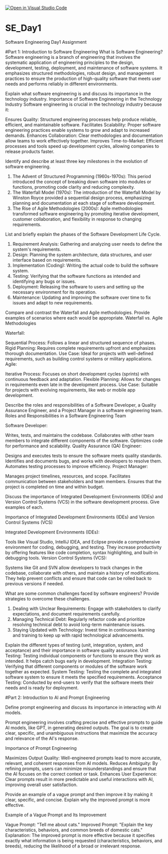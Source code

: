 [![Open in Visual Studio Code](https://classroom.github.com/assets/open-in-vscode-2e0aaae1b6195c2367325f4f02e2d04e9abb55f0b24a779b69b11b9e10269abc.svg)](https://classroom.github.com/online_ide?assignment_repo_id=15571139&assignment_repo_type=AssignmentRepo)
# SE_Day1
Software Engineering Day1 Assignment

#Part 1: Introduction to Software Engineering
What is Software Engineering?
Software engineering is a branch of engineering that involves the systematic application of engineering principles to the design, development, testing, deployment, and maintenance of software systems. It emphasizes structured methodologies, robust design, and management practices to ensure the production of high-quality software that meets user needs and performs reliably in different environments.



Explain what software engineering is and discuss its importance in the technology industry.
Importance of Software Engineering in the Technology Industry
Software engineering is crucial in the technology industry because it:

Ensures Quality: Structured engineering processes help produce reliable, efficient, and maintainable software.
Facilitates Scalability: Proper software engineering practices enable systems to grow and adapt to increased demands.
Enhances Collaboration: Clear methodologies and documentation allow teams to work effectively together.
Improves Time-to-Market: Efficient processes and tools speed up development cycles, allowing companies to release products faster.




Identify and describe at least three key milestones in the evolution of software engineering.
1. The Advent of Structured Programming (1960s-1970s): This period introduced the concept of breaking down software into modules or functions, promoting code clarity and reducing complexity.
2. The Waterfall Model (1970s): The introduction of the Waterfall Model by Winston Royce provided a sequential design process, emphasizing planning and documentation at each stage of software development.
3. The Rise of Agile Methodologies (2000s): Agile methodologies transformed software engineering by promoting iterative development, customer collaboration, and flexibility in response to changing requirements.



List and briefly explain the phases of the Software Development Life Cycle.
1. Requirement Analysis: Gathering and analyzing user needs to define the system's requirements.
2. Design: Planning the system architecture, data structures, and user interface based on requirements.
3. Implementation (Coding): Writing the actual code to build the software system.
4. Testing: Verifying that the software functions as intended and identifying any bugs or issues.
5. Deployment: Releasing the software to users and setting up the necessary environment for its operation.
6. Maintenance: Updating and improving the software over time to fix issues and adapt to new requirements.




Compare and contrast the Waterfall and Agile methodologies. Provide examples of scenarios where each would be appropriate.
Waterfall vs. Agile Methodologies

Waterfall:

Sequential Process: Follows a linear and structured sequence of phases.
Rigid Planning: Requires complete requirements upfront and emphasizes thorough documentation.
Use Case: Ideal for projects with well-defined requirements, such as building control systems or military applications.
Agile:

Iterative Process: Focuses on short development cycles (sprints) with continuous feedback and adaptation.
Flexible Planning: Allows for changes in requirements even late in the development process.
Use Case: Suitable for projects with evolving requirements, like web or mobile app development.




Describe the roles and responsibilities of a Software Developer, a Quality Assurance Engineer, and a Project Manager in a software engineering team.
Roles and Responsibilities in a Software Engineering Team

Software Developer:

Writes, tests, and maintains the codebase.
Collaborates with other team members to integrate different components of the software.
Optimizes code for performance and scalability.
Quality Assurance (QA) Engineer:

Designs and executes tests to ensure the software meets quality standards.
Identifies and documents bugs, and works with developers to resolve them.
Automates testing processes to improve efficiency.
Project Manager:

Manages project timelines, resources, and scope.
Facilitates communication between stakeholders and team members.
Ensures that the project is completed on time and within budget.





Discuss the importance of Integrated Development Environments (IDEs) and Version Control Systems (VCS) in the software development process. Give examples of each.

Importance of Integrated Development Environments (IDEs) and Version Control Systems (VCS)

Integrated Development Environments (IDEs):

Tools like Visual Studio, IntelliJ IDEA, and Eclipse provide a comprehensive environment for coding, debugging, and testing.
They increase productivity by offering features like code completion, syntax highlighting, and built-in debugging tools.
Version Control Systems (VCS):

Systems like Git and SVN allow developers to track changes in the codebase, collaborate with others, and maintain a history of modifications.
They help prevent conflicts and ensure that code can be rolled back to previous versions if needed.





What are some common challenges faced by software engineers? Provide strategies to overcome these challenges.

1. Dealing with Unclear Requirements: Engage with stakeholders to clarify expectations, and document requirements carefully.
2. Managing Technical Debt: Regularly refactor code and prioritize resolving technical debt to avoid long-term maintenance issues.
3. Staying Updated with Technology: Invest time in continuous learning and training to keep up with rapid technological advancements.




Explain the different types of testing (unit, integration, system, and acceptance) and their importance in software quality assurance.
Unit Testing: Testing individual components or functions to ensure they work as intended. It helps catch bugs early in development.
Integration Testing: Verifying that different components or modules of the software work together as expected.
System Testing: Testing the complete and integrated software system to ensure it meets the specified requirements.
Acceptance Testing: Conducted by end-users to verify that the software meets their needs and is ready for deployment.





#Part 2: Introduction to AI and Prompt Engineering


Define prompt engineering and discuss its importance in interacting with AI models.

Prompt engineering involves crafting precise and effective prompts to guide AI models, like GPT, in generating desired outputs. The goal is to create clear, specific, and unambiguous instructions that maximize the accuracy and relevance of the AI's response.

Importance of Prompt Engineering

Maximizes Output Quality: Well-engineered prompts lead to more accurate, relevant, and coherent responses from AI models.
Reduces Ambiguity: By refining prompts, users can minimize misunderstandings and ensure that the AI focuses on the correct context or task.
Enhances User Experience: Clear prompts result in more predictable and useful interactions with AI, improving overall user satisfaction.





Provide an example of a vague prompt and then improve it by making it clear, specific, and concise. Explain why the improved prompt is more effective.

Example of a Vague Prompt and Its Improvement

Vague Prompt: "Tell me about cats."
Improved Prompt: "Explain the key characteristics, behaviors, and common breeds of domestic cats."
Explanation: The improved prompt is more effective because it specifies exactly what information is being requested (characteristics, behaviors, and breeds), reducing the likelihood of a broad or irrelevant response.


